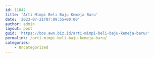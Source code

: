 ```yaml
---
id: 11842
title: 'Arti Mimpi Beli Baju Kemeja Baru'
date: '2023-07-21T07:09:55+00:00'
author: admin
layout: post
guid: 'https://bos.awn.biz.id/arti-mimpi-beli-baju-kemeja-baru/'
permalink: /arti-mimpi-beli-baju-kemeja-baru/
categories:
    - Uncategorized
---
```


